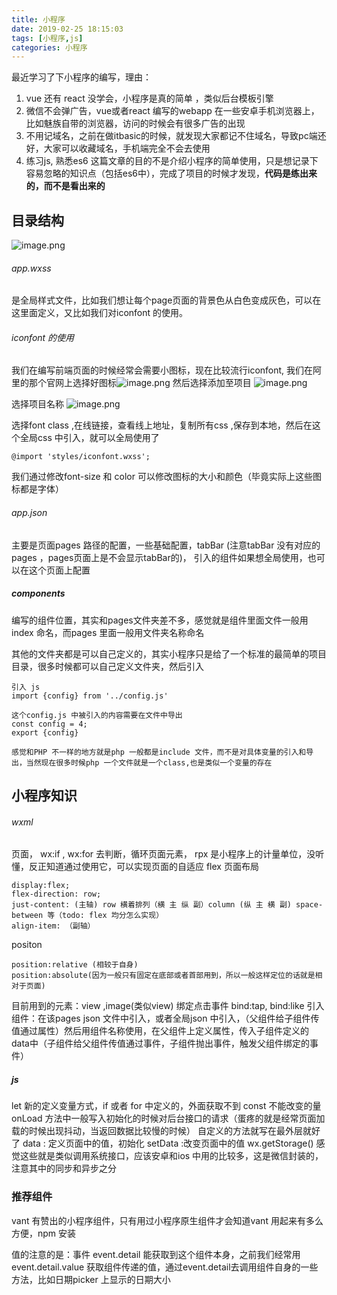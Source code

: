 ```yaml
---
title: 小程序
date: 2019-02-25 18:15:03
tags: [小程序,js]
categories: 小程序
---
```


最近学习了下小程序的编写，理由：
1. vue 还有 react 没学会，小程序是真的简单 ，类似后台模板引擎
2. 微信不会弹广告，vue或者react 编写的webapp 在一些安卓手机浏览器上，比如魅族自带的浏览器，访问的时候会有很多广告的出现
3. 不用记域名，之前在做itbasic的时候，就发现大家都记不住域名，导致pc端还好，大家可以收藏域名，手机端完全不会去使用
4. 练习js, 熟悉es6
   这篇文章的目的不是介绍小程序的简单使用，只是想记录下容易忽略的知识点（包括es6中），完成了项目的时候才发现，**代码是练出来的，而不是看出来的**
   <!--more-->

## 目录结构
![image.png](https://cytuchuang-1256930988.cos.ap-shanghai.myqcloud.com/7561415645624765844.png)

###### app.wxss
 是全局样式文件，比如我们想让每个page页面的背景色从白色变成灰色，可以在这里面定义，又比如我们对iconfont 的使用。

###### iconfont 的使用
我们在编写前端页面的时候经常会需要小图标，现在比较流行iconfont, 我们在阿里的那个官网上选择好图标![image.png](https://cytuchuang-1256930988.cos.ap-shanghai.myqcloud.com/3152415645624767823.png)
然后选择添加至项目
![image.png](https://cytuchuang-1256930988.cos.ap-shanghai.myqcloud.com/1989115645624770024.png)

选择项目名称
![image.png](https://cytuchuang-1256930988.cos.ap-shanghai.myqcloud.com/7890515645624772404.png)

选择font class ,在线链接，查看线上地址，复制所有css ,保存到本地，然后在这个全局css 中引入，就可以全局使用了
```
@import 'styles/iconfont.wxss';
```
我们通过修改font-size 和 color 可以修改图标的大小和颜色（毕竟实际上这些图标都是字体）

###### app.json
主要是页面pages 路径的配置，一些基础配置，tabBar (注意tabBar 没有对应的pages ，pages页面上是不会显示tabBar的)， 引入的组件如果想全局使用，也可以在这个页面上配置

##### components 
编写的组件位置，其实和pages文件夹差不多，感觉就是组件里面文件一般用index 命名，而pages 里面一般用文件夹名称命名

其他的文件夹都是可以自己定义的，其实小程序只是给了一个标准的最简单的项目目录，很多时候都可以自己定义文件夹，然后引入
```
引入 js
import {config} from '../config.js'

这个config.js 中被引入的内容需要在文件中导出
const config = 4;
export {config}

感觉和PHP 不一样的地方就是php 一般都是include 文件，而不是对具体变量的引入和导出，当然现在很多时候php 一个文件就是一个class,也是类似一个变量的存在
```

## 小程序知识
###### wxml 
页面，
wx:if , wx:for  去判断，循环页面元素，
rpx 是小程序上的计量单位，没听懂，反正知道通过使用它，可以实现页面的自适应
flex 页面布局
```
display:flex;
flex-direction: row;
just-content: (主轴) row 横着排列（横 主 纵 副）column (纵 主 横 副) space-between 等（todo: flex 均分怎么实现）
align-item: （副轴）
```
positon
```
position:relative (相较于自身)
position:absolute(因为一般只有固定在底部或者首部用到，所以一般这样定位的话就是相对于页面)
```
目前用到的元素：view ,image(类似view)
绑定点击事件 bind:tap, bind:like
引入组件：在该pages json 文件中引入，或者全局json 中引入，（父组件给子组件传值通过属性）然后用组件名称使用，在父组件上定义属性，传入子组件定义的data中（子组件给父组件传值通过事件，子组件抛出事件，触发父组件绑定的事件）

##### js
let 新的定义变量方式，if 或者 for 中定义的，外面获取不到
const 不能改变的量
onLoad 方法中一般写入初始化的时候对后台接口的请求（蛋疼的就是经常页面加载的时候出现抖动，当返回数据比较慢的时候）
自定义的方法就写在最外层就好了
data : 定义页面中的值，初始化
setData :改变页面中的值
wx.getStorage()  感觉这些就是类似调用系统接口，应该安卓和ios 中用的比较多，这是微信封装的，注意其中的同步和异步之分



### 推荐组件

vant 有赞出的小程序组件，只有用过小程序原生组件才会知道vant 用起来有多么方便，npm 安装

值的注意的是：事件 event.detail 能获取到这个组件本身，之前我们经常用event.detail.value 获取组件传递的值，通过event.detail去调用组件自身的一些方法，比如日期picker 上显示的日期大小



